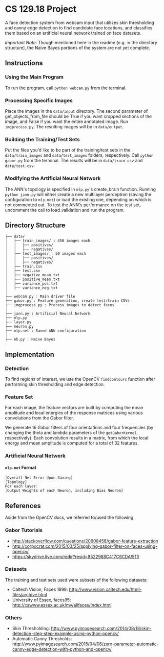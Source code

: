 # CS 129.18 Project
A face detection system from webcam input that utilizes skin thresholding and canny edge detection to find candidate face locations, and classifies them based on an artificial neural network trained on face datasets.

*Important Note*: Though mentioned here in the readme (e.g. in the directory structure), the Naive Bayes portions of the system are not yet complete.

## Instructions ##
### Using the Main Program ###
To run the program, call `python webcam.py` from the terminal.

### Processing Specific Images ###
Place the images in the `data/input` directory. The second parameter of get_objects_from_file should be True if you want cropped sections of the image, and False if you want the entire annotated image. Run `imgprocess.py`. The resulting images will be in `data/output`.

### Building the Training/Test Sets ###
Put the files you'd like to be part of the training/test sets in the `data/train_images` and `data/test_images` folders, respectively. Call `python gabor.py` from the terminal. The results will be in `data/train.csv` and `data/test.csv`.

### Modifying the Artificial Neural Network ###
The ANN's topology is specified in `mlp.py`'s create_brain function. Running `python jann.py` will either create a new multilayer perceptron (saving the configuration to `mlp.net`) or load the existing one, depending on which is not commented out. To test the ANN's performance on the test set, uncomment the call to load_validation and run the program.

## Directory Structure ##
```
├── data/
│   ├── train_images/ : 450 images each
│   │   ├── positives/
│   │   ├── negatives/
│   ├── test_images/ : 50 images each
│   │   ├── positives/
│   │   ├── negatives/
│   ├── train.csv
│   ├── test.csv
│   ├── negative_mean.txt
│   ├── positive_mean.txt
│   ├── variance_pos.txt
│   ├── variance_neg.txt
│
├── webcam.py : Main driver file
├── gabor.py : Feature generation, create test/train CSVs
├── imgprocess.py : Process images to detect faces
│
├── jann.py : Artificial Neural Network
├── mlp.py
├── layer.py
├── neuron.py
├── mlp.net : Saved ANN configuration
│
├── nb.py : Naive Bayes
```

## Implementation ##
### Detection ###
To find regions of interest, we use the OpenCV `findContours` function after performing skin thresholding and edge detection.

### Feature Set ###
For each image, the feature vectors are built by computing the mean amplitude and local energies of the response matrices using various convolutions from the Gabor filter.

We generate 16 Gabor filters of four orientations and four frequencies (by changing the theta and lambda parameters of the `getGaborKernel`, respectively). Each convolution results in a matrix, from which the local energy and mean amplitude is computed for a total of 32 features. 

### Artificial Neural Network ###
#### `mlp.net` Format ####

```
[Overall Net Error Upon Saving]
[Topology]
For each layer: 
[Output Weights of each Neuron, including Bias Neuron]
```

## References ##
Aside from the OpenCV docs, we referred to/used the following:

### Gabor Tutorials ###
- http://stackoverflow.com/questions/20608458/gabor-feature-extraction
- http://corpocrat.com/2015/03/25/applying-gabor-filter-on-faces-using-opencv/
- https://skydrive.live.com/redir?resid=8522988C417C6CDA!513

### Datasets ###
The training and test sets used were subsets of the following datasets:
- Caltech Vision, Faces 1999: http://www.vision.caltech.edu/html-files/archive.html
- University of Essex, faces95: http://cswww.essex.ac.uk/mv/allfaces/index.html

### Others ###
- Skin Thresholding: http://www.pyimagesearch.com/2014/08/18/skin-detection-step-step-example-using-python-opencv/
- Automatic Canny Thresholds: http://www.pyimagesearch.com/2015/04/06/zero-parameter-automatic-canny-edge-detection-with-python-and-opencv/